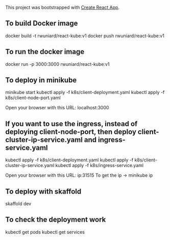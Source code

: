 This project was bootstrapped with [Create React App](https://github.com/facebook/create-react-app).

## To build Docker image
docker build -t rwuniard/react-kube:v1
docker push rwuniard/react-kube:v1

## To run the docker image
docker run -p 3000:3000 rwuniard/react-kube:v1

## To deploy in minikube
minikube start
kubectl apply -f k8s/client-deployment.yaml
kubectl apply -f k8s/client-node-port.yaml 

Open your browser with this URL: localhost:3000

## If you want to use the ingress, instead of deploying client-node-port, then deploy client-cluster-ip-service.yaml and ingress-service.yaml
kubectl apply -f k8s/client-deployment.yaml
kubectl apply -f k8s/client-cluster-ip-service.yaml
kubectl apply -f k8s/ingress-service.yaml

Open your browser with this URL: ip:31515
To get the ip -> minikube ip

## To deploy with skaffold
skaffold dev

## To check the deployment work
kubectl get pods
kubectl get services

